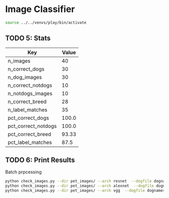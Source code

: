 # Image Classifier

```bash
source ../../venvs/play/bin/activate
```

## TODO 5: Stats

| Key                  | Value |
| -------------------- | ----- |
| n_images             | 40    |
| n_correct_dogs       | 30    |
| n_dog_images         | 30    |
| n_correct_notdogs    | 10    |
| n_notdogs_images     | 10    |
| n_correct_breed      | 28    |
| n_label_matches      | 35    |
| pct_correct_dogs     | 100.0 |
| pct_correct_notdogs  | 100.0 |
| pct_correct_breed    | 93.33 |
| pct_label_matches    | 87.5  |

## TODO 6: Print Results

Batch prpcessing

```bash
python check_images.py --dir pet_images/ --arch resnet  --dogfile dognames.txt > resnet_pet-images.txt
python check_images.py --dir pet_images/ --arch alexnet  --dogfile dognames.txt > alexnet_pet-images.txt
python check_images.py --dir pet_images/ --arch vgg  --dogfile dognames.txt > vgg_pet-images.txt
```